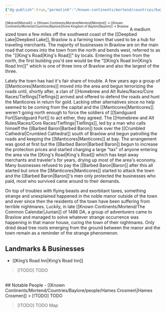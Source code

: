 ```yaml
---
{"dg-publish":true,"permalink":"/known-continents/mortend/countries/baylore/locations/braxlow/"}
---
```


<sup><sup>[[Mistveil\|Mistveil]] → [[Known Continents/Mortend/Mortend\|Mortend]] → [[Known Continents/Mortend/Countries/Baylore/Divine Kingdom of Baylore\|Baylore]] → Braxlow</sup></sup>
A medium sized town a few miles off the southwest coast of the [[Deepbed Lake\|Deepbed Lake]], Braxlow is a farming town that used to be a hub for traveling merchants. The majority of businesses in Braxlow are on the main road that comes into the town from the north and bends west, referred to as the "[[King's Road\|King's Road]]" by locals. Entering the town from the north, the first building you'd see would be the "[[King’s Road Inn\|King’s Road Inn]]" which is one of three inns of Braxlow and also the largest of the three.

Lately the town has had it's fair share of trouble. A few years ago a group of [[Manticores\|Manticores]] moved into the area and begun terrorizing the roads until, shortly after, a clan of [[Homebrew and Alt Rules/Races/Core Races/Tieflings\|Tieflings]] arrived and offered to defend the roads and hunt the Manticores in return for gold. Lacking other alternatives since no help seemed to be coming from the capital and the [[Manticores\|Manticores]] weren't going north enough to force the soldiers of [[Sandguard Fort\|Sandguard Fort]] to act either, they agreed. The [[Homebrew and Alt Rules/Races/Core Races/Tieflings\|Tieflings]], led by a man who calls himself the [[Barbed Baron\|Barbed Baron]] took over the [[Crumbled Cathedral\|Crumbled Cathedral]] south of Braxlow and begun patrolling the roads and keeping the [[Manticores\|Manticores]] at bay. The arrangement was good at first but the [[Barbed Baron\|Barbed Baron]] begun to increase the protection prices and started charging a large "tax" of anyone entering the area via the [[King's Road\|King's Road]] which has kept away merchants and traveler's for years, drying up most of the area's economy. Many businesses refused to pay the [[Barbed Baron\|Baron]] after this all started but once the [[Manticores\|Manticores]] started to attack the town and the [[Barbed Baron\|Baron]]'s men only protected the businesses who paid, most who survived came around to their demands.

On top of troubles with flying beasts and exorbitant taxes, something strange and unexplained happened in the noble manor outside of the town and ever since then the residents of the town have been suffering from terrible nightmares. Luckily, in late [[Known Continents/Mortend/The Common Calendar\|Junian]] of 1486 DA, a group of adventurers came to Braxlow and managed to solve whatever strange occurrence was happening in that manor house, curing the town of their nightmares. Only dried dead tree roots emerging from the ground between the manor and the town remain as a reminder of the strange phenomenon. 

## Landmarks & Businesses
- [[King’s Road Inn\|King’s Road Inn]]
> [!TODO] TODO
<br>
## Notable People
- [[Known Continents/Mortend/Countries/Baylore/people/Hames Crosmen\|Hames Crosmen]]
> [!TODO] TODO


> [!TODO] TODO
> Map